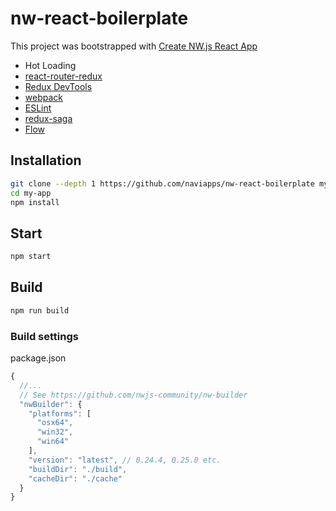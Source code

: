 # nw-react-boilerplate

This project was bootstrapped with [Create NW.js React App](https://github.com/naviapps/create-nw-react-app)

* Hot Loading
* [react-router-redux](https://github.com/reactjs/react-router-redux)
* [Redux DevTools](https://github.com/gaearon/redux-devtools)
* [webpack](https://webpack.js.org/)
* [ESLint](http://eslint.org/)
* [redux-saga](https://github.com/redux-saga/redux-saga)
* [Flow](https://flow.org/)

## Installation

```bash
git clone --depth 1 https://github.com/naviapps/nw-react-boilerplate my-app
cd my-app
npm install
```

## Start

```bash
npm start
```

## Build

```bash
npm run build
```

### Build settings

package.json

```js
{
  //...
  // See https://github.com/nwjs-community/nw-builder
  "nwBuilder": {
    "platforms": [
      "osx64",
      "win32",
      "win64"
    ],
    "version": "latest", // 0.24.4, 0.25.0 etc.
    "buildDir": "./build",
    "cacheDir": "./cache"
  }
}
```
